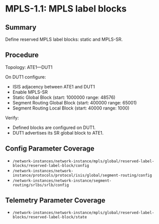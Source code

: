 # MPLS-1.1: MPLS label blocks

## Summary

Define reserved MPLS label blocks: static and MPLS-SR.

## Procedure

Topology: ATE1—DUT1

On DUT1 configure:

*   ISIS adjacency between ATE1 and DUT1
*   Enable MPLS-SR
*   Static Global Block (start: 1000000 range: 48576)
*   Segment Routing Global Block (start: 400000 range: 65001)
*   Segment Routing Local Block (start: 40000 range: 1000)

Verify:

*   Defined blocks are configured on DUT1.
*   DUT1 advertises its SR global block to ATE1.

## Config Parameter Coverage

* `/network-instances/network-instance/mpls/global/reserved-label-blocks/reserved-label-block/config`
* `/network-instances/network-instance/protocols/protocol/isis/global/segment-routing/config`
* `/network-instances/network-instance/segment-routing/srlbs/srlb/config`

## Telemetry Parameter Coverage

* `/network-instances/network-instance/mpls/global/reserved-label-blocks/reserved-label-block/state`